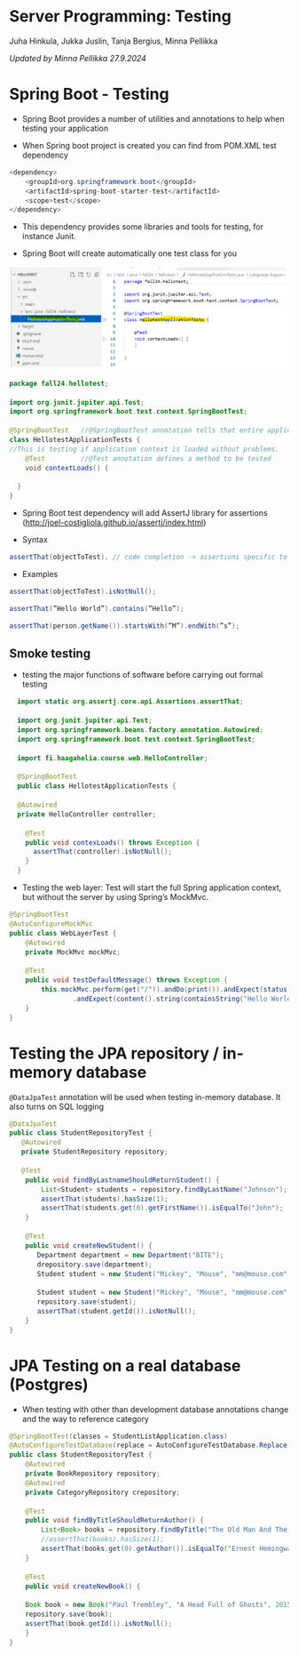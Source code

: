 <!-- Slide number: 1 -->
# Server Programming: Testing
Juha Hinkula, Jukka Juslin, Tanja Bergius, Minna Pellikka

*Updated by Minna Pellikka 27.9.2024*

<!-- Slide number: 2 -->
# Spring Boot - Testing
- Spring Boot provides a number of utilities and annotations to help when testing your application

- When Spring boot project is created you can find from POM.XML test dependency
```java
<dependency>
	<groupId>org.springframework.boot</groupId>
	<artifactId>spring-boot-starter-test</artifactId>
	<scope>test</scope>
</dependency>
```
- This dependency provides some libraries and tools for testing, for instance Junit.

<!-- Slide number: 3 -->

- Spring Boot will create automatically one test class for you

![HellotestApplicationTests.java](../imgs/6testing_01.png)

<!-- Slide number: 4 -->

```java
package fall24.hellotest;

import org.junit.jupiter.api.Test;
import org.springframework.boot.test.context.SpringBootTest;

@SpringBootTest   //@SpringBootTest annotation tells that entire application will be started so that it can be tested
class HellotestApplicationTests {
//This is testing if application context is loaded without problems.
	@Test         //@Test annotation defines a method to be tested
	void contextLoads() {

  }
}
```

<!-- Slide number: 5 -->

- Spring Boot test dependency will add AssertJ library for assertions (http://joel-costigliola.github.io/assertj/index.html)

- Syntax
```java
assertThat(objectToTest). // code completion -> assertions specific to objectToTest 
```

- Examples
```java
assertThat(objectToTest).isNotNull();
```
```java
assertThat(”Hello World”).contains(”Hello”);
```
```java
assertThat(person.getName()).startsWith(”M”).endWith(”s”);
```

<!-- Slide number: 6 -->
## Smoke testing
- testing the major functions of software before carrying out formal testing
```java
  import static org.assertj.core.api.Assertions.assertThat;

  import org.junit.jupiter.api.Test;
  import org.springframework.beans.factory.annotation.Autowired;
  import org.springframework.boot.test.context.SpringBootTest;

  import fi.haagahelia.course.web.HelloController;

  @SpringBootTest
  public class HellotestApplicationTests {

  @Autowired
  private HelloController controller;

    @Test
    public void contexLoads() throws Exception {
      assertThat(controller).isNotNull();
    }
  }
```


<!-- Slide number: 7 -->
- Testing the web layer: Test will start the full Spring application context, but without the server by using Spring’s MockMvc.
```java
@SpringBootTest
@AutoConfigureMockMvc
public class WebLayerTest {
    @Autowired
    private MockMvc mockMvc;

    @Test
    public void testDefaultMessage() throws Exception {
        this.mockMvc.perform(get("/")).andDo(print()).andExpect(status().isOk())
                .andExpect(content().string(containsString("Hello World")));
    }
}
```

<!-- Slide number: 8 -->
# Testing the JPA repository / in-memory database
`@DataJpaTest` annotation will be used when testing in-memory database. It also turns on SQL logging
```java
@DataJpaTest
public class StudentRepositoryTest {
   @Autowired
   private StudentRepository repository;

   @Test
    public void findByLastnameShouldReturnStudent() {
        List<Student> students = repository.findByLastName("Johnson");
        assertThat(students).hasSize(1);
        assertThat(students.get(0).getFirstName()).isEqualTo("John");
    }

    @Test
    public void createNewStudent() {
       Department department = new Department("BITE");
       drepository.save(department);
       Student student = new Student("Mickey", "Mouse", "mm@mouse.com", department);

       Student student = new Student("Mickey", "Mouse", "mm@mouse.com", new Department("BITE"));
       repository.save(student);
       assertThat(student.getId()).isNotNull();
    }
}
```

<!-- Slide number: 9 -->
# JPA Testing on a real database (Postgres)
- When testing with other than development database annotations change and the way to reference category
```java
@SpringBootTest(classes = StudentListApplication.class)
@AutoConfigureTestDatabase(replace = AutoConfigureTestDatabase.Replace.NONE) //if you are using real db
public class StudentRepositoryTest {
    @Autowired
    private BookRepository repository;
    @Autowired
    private CategoryRepository crepository;

    @Test
    public void findByTitleShouldReturnAuthor() {
        List<Book> books = repository.findByTitle("The Old Man And The Sea");
        //assertThat(books).hasSize(1);
        assertThat(books.get(0).getAuthor()).isEqualTo("Ernest Hemingway");
    }

    @Test
    public void createNewBook() {

    Book book = new Book("Paul Trembley", "A Head Full of Ghosts", 2015, 16.30, "ISBN434345621394", crepository.findByName("Classics").get(0));
    repository.save(book);
    assertThat(book.getId()).isNotNull();
    }
}
```